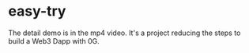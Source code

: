 # easy-try

The detail demo is in the mp4 video. It's a project reducing the steps to build a Web3 Dapp with 0G.
